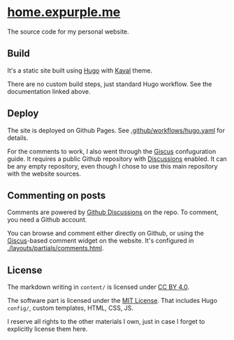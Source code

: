 # [home.expurple.me](https://home.expurple.me)

The source code for my personal website.

## Build

It's a static site built using [Hugo](https://gohugo.io/) with
[Kayal](https://github.com/mnjm/kayal) theme.

There are no custom build steps, just standard Hugo workflow. See the
documentation linked above.

## Deploy

The site is deployed on Github Pages. See
[.github/workflows/hugo.yaml](./.github/workflows/hugo.yaml) for details.

For the comments to work, I also went through the [Giscus](https://giscus.app/)
confuguration guide. It requires a public Github repository with
[Discussions](https://docs.github.com/en/discussions/collaborating-with-your-community-using-discussions/about-discussions)
enabled. It can be any empty repository, even though I chose to use this main
repository with the website sources.

## Commenting on posts

Comments are powered by [Github
Discussions](https://github.com/Expurple/home.expurple.me/discussions) on the
repo. To comment, you need a Github account.

You can browse and comment either directly on Github, or using the
[Giscus](https://giscus.app/)-based comment widget on the website. It's
configured in
[./layouts/partials/comments.html](./layouts/partials/comments.html).

## License

The markdown writing in `content/` is licensed under
[CC BY 4.0](https://creativecommons.org/licenses/by/4.0/).

The software part is licensed under the [MIT
License](https://opensource.org/license/mit). That includes Hugo `config/`,
custom templates, HTML, CSS, JS.

I reserve all rights to the other materials I own, just in case I forget to
explicitly license them here.
